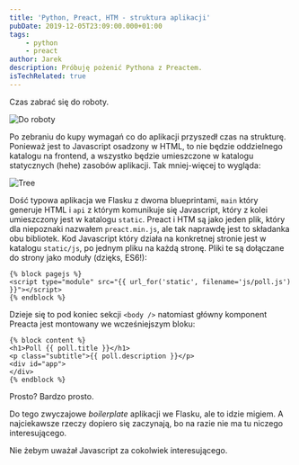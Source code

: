 ```yaml
---
title: 'Python, Preact, HTM - struktura aplikacji'
pubDate: 2019-12-05T23:09:00.000+01:00
tags:
    - python
    - preact
author: Jarek
description: Próbuję pożenić Pythona z Preactem.
isTechRelated: true
---
```


Czas zabrać się do roboty.

![Do roboty](https://1.bp.blogspot.com/-ygrOJYZ3SVg/XeT2K8ylsaI/AAAAAAAAHHk/N9d2heJbUgca2eaZDPF8zUNsDZsyTpZFQCKgBGAsYHg/s800/IMG_0180.JPG)

Po zebraniu do kupy wymagań co do aplikacji przyszedł czas na strukturę. Ponieważ jest to Javascript osadzony w HTML, to nie będzie oddzielnego katalogu na frontend, a wszystko będzie umieszczone w katalogu statycznych (hehe) zasobów aplikacji. Tak mniej-więcej to wygląda:

![Tree](https://1.bp.blogspot.com/-8Hr07crdHJc/XeT2VQSzB9I/AAAAAAAAHHo/oZReUA30H0QA0-ecRy4lGe_OOcMavaJjACLcBGAsYHQ/s800/Zrzut%2Bekranu%2Bz%2B2019-12-02%2B12-30-48.png)

Dość typowa aplikacja we Flasku z dwoma blueprintami, `main` który generuje HTML i `api` z którym komunikuje się Javascript, który z kolei umieszczony jest w katalogu `static`. Preact i HTM są jako jeden plik, który dla niepoznaki nazwałem `preact.min.js`, ale tak naprawdę jest to składanka obu bibliotek. Kod Javascript który działa na konkretnej stronie jest w katalogu `static/js`, po jednym pliku na każdą stronę. Pliki te są dołączane do strony jako moduły (dzięks, ES6!):

```jinja
{% block pagejs %}
<script type="module" src="{{ url_for('static', filename='js/poll.js') }}"></script>
{% endblock %}
```

Dzieje się to pod koniec sekcji `<body />` natomiast główny komponent Preacta jest montowany we wcześniejszym bloku:

```jinja
{% block content %}
<h1>Poll {{ poll.title }}</h1>
<p class="subtitle">{{ poll.description }}</p>
<div id="app">
</div>
{% endblock %}
```

Prosto? Bardzo prosto.

Do tego zwyczajowe _boilerplate_ aplikacji we Flasku, ale to idzie migiem. A najciekawsze rzeczy dopiero się zaczynają, bo na razie nie ma tu niczego interesującego.

Nie żebym uważał Javascript za cokolwiek interesującego.
